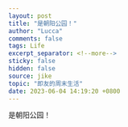 ```yaml
---
layout: post
title: "是朝阳公园！"
author: "Lucca"
comments: false
tags: Life
excerpt_separator: <!--more-->
sticky: false
hidden: false
source: jike
topic: "即友的周末生活"
date: 2023-06-04 14:19:20 +0800
---
```


是朝阳公园！

<!--more-->
